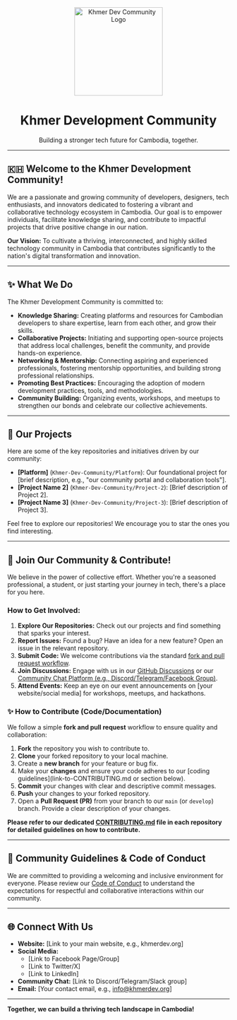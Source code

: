 
<div align="center">
  <img src="https://avatars.githubusercontent.com/u/222339769?s=96&v=" alt="Khmer Dev Community Logo" width="200"/>
  <h1>Khmer Development Community</h1>
  <p>Building a stronger tech future for Cambodia, together.</p>
</div>

---

## 🇰🇭 Welcome to the Khmer Development Community!

We are a passionate and growing community of developers, designers, tech enthusiasts, and innovators dedicated to fostering a vibrant and collaborative technology ecosystem in Cambodia. Our goal is to empower individuals, facilitate knowledge sharing, and contribute to impactful projects that drive positive change in our nation.

**Our Vision:** To cultivate a thriving, interconnected, and highly skilled technology community in Cambodia that contributes significantly to the nation's digital transformation and innovation.

---

## ✨ What We Do

The Khmer Development Community is committed to:

* **Knowledge Sharing:** Creating platforms and resources for Cambodian developers to share expertise, learn from each other, and grow their skills.
* **Collaborative Projects:** Initiating and supporting open-source projects that address local challenges, benefit the community, and provide hands-on experience.
* **Networking & Mentorship:** Connecting aspiring and experienced professionals, fostering mentorship opportunities, and building strong professional relationships.
* **Promoting Best Practices:** Encouraging the adoption of modern development practices, tools, and methodologies.
* **Community Building:** Organizing events, workshops, and meetups to strengthen our bonds and celebrate our collective achievements.

---

## 🚀 Our Projects

Here are some of the key repositories and initiatives driven by our community:

* **[Platform]** (`Khmer-Dev-Community/Platform`): Our foundational project for [brief description, e.g., "our community portal and collaboration tools"].
* **[Project Name 2]** (`Khmer-Dev-Community/Project-2`): [Brief description of Project 2].
* **[Project Name 3]** (`Khmer-Dev-Community/Project-3`): [Brief description of Project 3].

Feel free to explore our repositories! We encourage you to star the ones you find interesting.

---

## 👋 Join Our Community & Contribute!

We believe in the power of collective effort. Whether you're a seasoned professional, a student, or just starting your journey in tech, there's a place for you here.

### How to Get Involved:

1.  **Explore Our Repositories:** Check out our projects and find something that sparks your interest.
2.  **Report Issues:** Found a bug? Have an idea for a new feature? Open an issue in the relevant repository.
3.  **Submit Code:** We welcome contributions via the standard [fork and pull request workflow](#how-to-contribute).
4.  **Join Discussions:** Engage with us in our [GitHub Discussions](link-to-your-discussions-tab-if-enabled) or our [Community Chat Platform (e.g., Discord/Telegram/Facebook Group)](link-to-your-chat).
5.  **Attend Events:** Keep an eye on our event announcements on [your website/social media] for workshops, meetups, and hackathons.

### ✨ How to Contribute (Code/Documentation)

We follow a simple **fork and pull request** workflow to ensure quality and collaboration:

1.  **Fork** the repository you wish to contribute to.
2.  **Clone** your forked repository to your local machine.
3.  Create a **new branch** for your feature or bug fix.
4.  Make your **changes** and ensure your code adheres to our [coding guidelines](link-to-CONTRIBUTING.md or section below).
5.  **Commit** your changes with clear and descriptive commit messages.
6.  **Push** your changes to your forked repository.
7.  Open a **Pull Request (PR)** from your branch to our `main` (or `develop`) branch. Provide a clear description of your changes.

**Please refer to our dedicated [CONTRIBUTING.md](link-to-your-CONTRIBUTING.md) file in each repository for detailed guidelines on how to contribute.**

---

## 🤝 Community Guidelines & Code of Conduct

We are committed to providing a welcoming and inclusive environment for everyone. Please review our [Code of Conduct](link-to-your-CODE_OF_CONDUCT.md) to understand the expectations for respectful and collaborative interactions within our community.

---

## 🌐 Connect With Us

* **Website:** [Link to your main website, e.g., khmerdev.org]
* **Social Media:**
    * [Link to Facebook Page/Group]
    * [Link to Twitter/X]
    * [Link to LinkedIn]
* **Community Chat:** [Link to Discord/Telegram/Slack group]
* **Email:** [Your contact email, e.g., info@khmerdev.org]

---

**Together, we can build a thriving tech landscape in Cambodia!**
